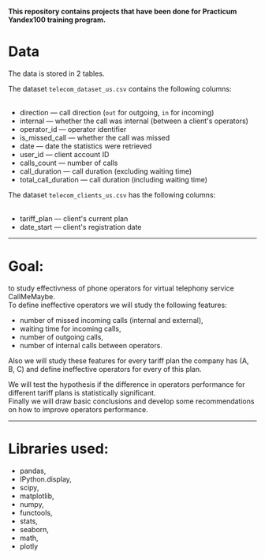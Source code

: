 **This repository contains projects that have been done for Practicum Yandex100 training program.**

# Data
The data is stored in 2 tables. 

The dataset `telecom_dataset_us.csv` contains the following columns: <br>
<br>
- direction — call direction (`out` for outgoing, `in` for incoming)<br>
- internal — whether the call was internal (between a client's operators)<br>
- operator_id — operator identifier<br>
- is_missed_call — whether the call was missed<br>
- date — date the statistics were retrieved<br>
- user_id — client account ID<br>
- calls_count — number of calls<br>
- call_duration — call duration (excluding waiting time)<br>
- total_call_duration — call duration (including waiting time)<br>

 
 The dataset `telecom_clients_us.csv` has the following columns:<br>
<br>
- tariff_plan — client's current plan<br>
- date_start — client's registration date<br>

____

# Goal:
to study effectivness of phone operators for virtual telephony service CallMeMaybe. <br>
To define ineffective operators we will study the following features: <br>
- number of missed incoming calls (internal and external),  <br>
- waiting time for incoming calls,  <br>
- number of outgoing calls,  <br>
- number of internal calls between operators.  <br>

Also we will study these features for every tariff plan the company has (A, B, C) and define ineffective operators for every of this plan.  <br>

We will test the hypothesis if the difference in operators performance for different tariff plans is statistically significant.<br>
Finally we will draw basic conclusions and develop some recommendations on how to improve operators performance. <br>
____

# Libraries used:
- pandas, 
- IPython.display,
- scipy,
- matplotlib, 
- numpy, 
- functools, 
- stats, 
- seaborn, 
- math, 
- plotly
